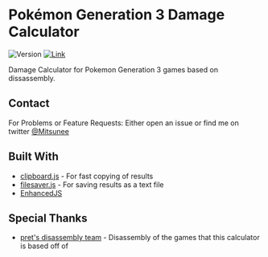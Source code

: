 # Pokémon Generation 3 Damage Calculator

![Version](https://img.shields.io/badge/stable-3.3.2-green.svg) [![Link](https://img.shields.io/badge/https://-www.mitsunee.com/gen3dmgcalc/-555555.svg?colorA=55DD88)](https://www.mitsunee.com/gen3dmgcalc/)

Damage Calculator for Pokemon Generation 3 games based on dissassembly.

## Contact

For Problems or Feature Requests: Either open an issue or find me on twitter [@Mitsunee](http://twitter.com/Mitsunee)  

## Built With

* [clipboard.js](https://github.com/zenorocha/clipboard.js/) - For fast copying of results
* [filesaver.js](https://github.com/eligrey/FileSaver.js) - For saving results as a text file
* [EnhancedJS](https://github.com/Mitsunee/EnhancedJS)

## Special Thanks

* [pret's disassembly team](https://github.com/pret) - Disassembly of the games that this calculator is based off of